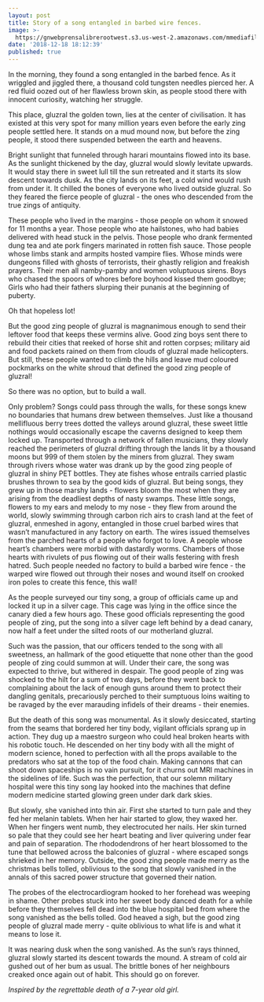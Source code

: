 ```yaml
---
layout: post
title: Story of a song entangled in barbed wire fences.
image: >-
  https://gnwebprensalibrerootwest.s3.us-west-2.amazonaws.com/mmediafiles/pl/79/79f155c3-7e83-48d4-9807-e07d288f8587_749_499.jpg
date: '2018-12-18 18:12:39'
published: true
---
```

In the morning, they found a song entangled in the barbed fence. As it wriggled and jiggled there, a thousand cold tungsten needles pierced her. A red fluid oozed out of her flawless brown skin, as people stood there with innocent curiosity, watching her struggle.

This place, gluzral the golden town, lies at the center of civilisation. It has existed at this very spot for many million years even before the early zing people settled here. It stands on a mud mound now, but before the zing people, it stood there suspended between the earth and heavens.

Bright sunlight that funneled through harari mountains flowed into its base. As the sunlight thickened by the day, gluzral would slowly levitate upwards. It would stay there in sweet lull till the sun retreated and it starts its slow descent towards dusk. As the city lands on its feet, a cold wind would rush from under it. It chilled the bones of everyone who lived outside gluzral. So they feared the fierce people of gluzral - the ones who descended from the true zings of antiquity.

These people who lived in the margins - those people on whom it snowed for 11 months a year. Those people who ate hailstones, who had babies delivered with head stuck in the pelvis. Those people who drank fermented dung tea and ate pork fingers marinated in rotten fish sauce. Those people whose limbs stank and armpits hosted vampire flies. Whose minds were dungeons filled with ghosts of terrorists, their ghastly religion and freakish prayers. Their men all namby-pamby and women voluptuous sirens. Boys who chased the spoors of whores before boyhood kissed them goodbye; Girls who had their fathers slurping their punanis at the beginning of puberty.

Oh that hopeless lot!

But the good zing people of gluzral is magnanimous enough to send their leftover food that keeps these vermins alive. Good zing boys sent there to rebuild their cities that reeked of horse shit and rotten corpses; military aid and food packets rained on them from clouds of gluzral made helicopters. But still, these people wanted to climb the hills and leave mud coloured pockmarks on the white shroud that defined the good zing people of gluzral!

So there was no option, but to build a wall.

Only problem? Songs could pass through the walls, for these songs knew no boundaries that humans drew between themselves. Just like a thousand mellifluous berry trees dotted the valleys around gluzral, these sweet little nothings would occasionally escape the caverns designed to keep them locked up. Transported through a network of fallen musicians, they slowly reached the perimeters of gluzral drifting through the lands lit by a thousand moons but 999 of them stolen by the miners from gluzral. They swam through rivers whose water was drank up by the good zing people of gluzral in shiny PET bottles. They ate fishes whose entrails carried plastic brushes thrown to sea by the good kids of gluzral. But being songs, they grew up in those marshy lands - flowers bloom the most when they are arising from the deadliest depths of nasty swamps. These little songs, flowers to my ears and melody to my nose - they flew from around the world, slowly swimming through carbon rich airs to crash land at the feet of gluzral, enmeshed in agony, entangled in those cruel barbed wires that wasn’t manufactured in any factory on earth. The wires issued themselves from the parched hearts of a people who forgot to love. A people whose heart’s chambers were morbid with dastardly worms. Chambers of those hearts with rivulets of pus flowing out of their walls festering with fresh hatred. Such people needed no factory to build a barbed wire fence - the warped wire flowed out through their noses and wound itself on crooked iron poles to create this fence, this wall!

As the people surveyed our tiny song, a group of officials came up and locked it up in a silver cage. This cage was lying in the office since the canary died a few hours ago. These good officials representing the good people of zing, put the song into a silver cage left behind by a dead canary, now half a feet under the silted roots of our motherland gluzral. 

Such was the passion, that our officers tended to the song with all sweetness, an hallmark of the good etiquette that none other than the good people of zing could summon at will. Under their care, the song was expected to thrive, but withered in despair. The good people of zing was shocked to the hilt for a sum of two days, before they went back to complaining about the lack of enough guns around them to protect their dangling genitals, precariously perched to their sumptuous loins waiting to be ravaged by the ever marauding infidels of their dreams - their enemies.

But the death of this song was monumental. As it slowly desiccated, starting from the seams that bordered her tiny body, vigilant officials sprang up in action. They dug up a maestro surgeon who could heal broken hearts with his robotic touch. He descended on her tiny body with all the might of modern science, honed to perfection with all the props available to the predators who sat at the top of the food chain. Making cannons that can shoot down spaceships is no vain pursuit, for it churns out MRI machines in the sidelines of life. Such was the perfection, that our solemn military hospital were this tiny song lay hooked into the machines that define modern medicine started glowing green under dark dark skies.

But slowly, she vanished into thin air. First she started to turn pale and they fed her melanin tablets. When her hair started to glow, they waxed her. When her fingers went numb, they electrocuted her nails. Her skin turned so pale that they could see her heart beating and liver quivering under fear and pain of separation. The rhododendrons of her heart blossomed to the tune that bellowed across the balconies of gluzral - where escaped songs shrieked in her memory. Outside, the good zing people made merry as the christmas bells tolled, oblivious to the song that slowly vanished in the annals of this sacred power structure that governed their nation.

The probes of the electrocardiogram hooked to her forehead was weeping in shame. Other probes stuck into her sweet body danced death for a while before they themselves fell dead into the blue hospital bed from where the song vanished as the bells tolled. God heaved a sigh, but the good zing people of gluzral made merry - quite oblivious to what life is and what it means to lose it.

It was nearing dusk when the song vanished. As the sun’s rays thinned, gluzral slowly started its descent towards the mound. A stream of cold air gushed out of her bum as usual. The brittle bones of her neighbours creaked once again out of habit. This should go on forever.

*Inspired by the regrettable death of a 7-year old girl.*